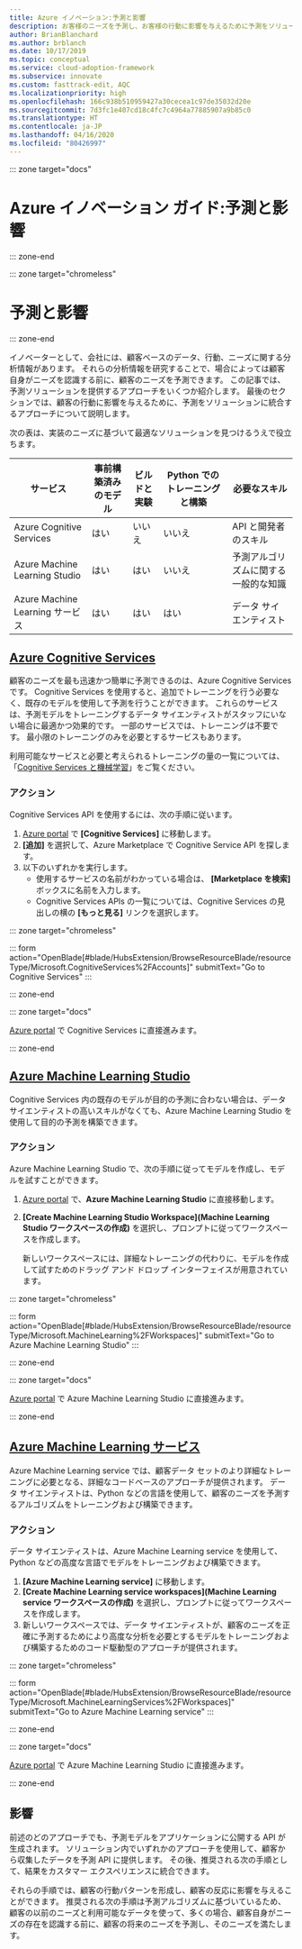```yaml
---
title: Azure イノベーション:予測と影響
description: お客様のニーズを予測し、お客様の行動に影響を与えるために予測をソリューションに統合するための Azure ソリューションについて説明します。
author: BrianBlanchard
ms.author: brblanch
ms.date: 10/17/2019
ms.topic: conceptual
ms.service: cloud-adoption-framework
ms.subservice: innovate
ms.custom: fasttrack-edit, AQC
ms.localizationpriority: high
ms.openlocfilehash: 166c938b510959427a30cecea1c97de35032d20e
ms.sourcegitcommit: 7d3fc1e407cd18c4fc7c4964a77885907a9b85c0
ms.translationtype: HT
ms.contentlocale: ja-JP
ms.lasthandoff: 04/16/2020
ms.locfileid: "80426997"
---
```

::: zone target="docs"

# <a name="azure-innovation-guide-predict-and-influence"></a>Azure イノベーション ガイド:予測と影響

::: zone-end

::: zone target="chromeless"

# <a name="predict-and-influence"></a>予測と影響

::: zone-end

イノベーターとして、会社には、顧客ベースのデータ、行動、ニーズに関する分析情報があります。 それらの分析情報を研究することで、場合によっては顧客自身がニーズを認識する前に、顧客のニーズを予測できます。 この記事では、予測ソリューションを提供するアプローチをいくつか紹介します。 最後のセクションでは、顧客の行動に影響を与えるために、予測をソリューションに統合するアプローチについて説明します。

次の表は、実装のニーズに基づいて最適なソリューションを見つけるうえで役立ちます。

|サービス  |事前構築済みのモデル  |ビルドと実験  |Python でのトレーニングと構築|必要なスキル|
|---------|---------|---------|---------|---------|
|Azure Cognitive Services|はい|いいえ|いいえ|API と開発者のスキル|
|Azure Machine Learning Studio|はい|はい|いいえ|予測アルゴリズムに関する一般的な知識|
|Azure Machine Learning サービス|はい|はい|はい|データ サイエンティスト|

## <a name="azure-cognitive-services"></a>[Azure Cognitive Services](#tab/CognitiveServices)

顧客のニーズを最も迅速かつ簡単に予測できるのは、Azure Cognitive Services です。 Cognitive Services を使用すると、追加でトレーニングを行う必要なく、既存のモデルを使用して予測を行うことができます。 これらのサービスは、予測モデルをトレーニングするデータ サイエンティストがスタッフにいない場合に最適かつ効果的です。 一部のサービスでは、トレーニングは不要です。 最小限のトレーニングのみを必要とするサービスもあります。

利用可能なサービスと必要と考えられるトレーニングの量の一覧については、「[Cognitive Services と機械学習](https://docs.microsoft.com/azure/cognitive-services/cognitive-services-and-machine-learning#service-requirements-for-the-data-model)」をご覧ください。

### <a name="action"></a>アクション

Cognitive Services API を使用するには、次の手順に従います。

1. [Azure portal](https://ms.portal.azure.com/#blade/HubsExtension/BrowseResource/resourceType/Microsoft.CognitiveServices%2FAccounts) で **[Cognitive Services]** に移動します。
2. **[追加]** を選択して、Azure Marketplace で Cognitive Service API を探します。
3. 以下のいずれかを実行します。
   - 使用するサービスの名前がわかっている場合は、 **[Marketplace を検索]** ボックスに名前を入力します。
   - Cognitive Services APIs の一覧については、Cognitive Services の見出しの横の **[もっと見る]** リンクを選択します。

::: zone target="chromeless"

<!-- markdownlint-disable DOCSMD001 -->

::: form action="OpenBlade[#blade/HubsExtension/BrowseResourceBlade/resourceType/Microsoft.CognitiveServices%2FAccounts]" submitText="Go to Cognitive Services" :::

<!-- markdownlint-enable DOCSMD001 -->

::: zone-end

::: zone target="docs"

[Azure portal](https://portal.azure.com/#blade/HubsExtension/BrowseResourceBlade/resourceType/Microsoft.CognitiveServices%2FAccounts) で Cognitive Services に直接進みます。

::: zone-end

## <a name="azure-machine-learning-studio"></a>[Azure Machine Learning Studio](#tab/MachineLearningStudio)

Cognitive Services 内の既存のモデルが目的の予測に合わない場合は、データ サイエンティストの高いスキルがなくても、Azure Machine Learning Studio を使用して目的の予測を構築できます。

<!-- markdownlint-disable MD024 -->

### <a name="action"></a>アクション

Azure Machine Learning Studio で、次の手順に従ってモデルを作成し、モデルを試すことができます。

1. [Azure portal](https://portal.azure.com/#blade/HubsExtension/BrowseResourceBlade/resourceType/Microsoft.MachineLearning%2FWorkspaces) で、**Azure Machine Learning Studio** に直接移動します。
2. **[Create Machine Learning Studio Workspace]\(Machine Learning Studio ワークスペースの作成\)** を選択し、プロンプトに従ってワークスペースを作成します。

   新しいワークスペースには、詳細なトレーニングの代わりに、モデルを作成して試すためのドラッグ アンド ドロップ インターフェイスが用意されています。

::: zone target="chromeless"

<!-- markdownlint-disable DOCSMD001 -->

::: form action="OpenBlade[#blade/HubsExtension/BrowseResourceBlade/resourceType/Microsoft.MachineLearning%2FWorkspaces]" submitText="Go to Azure Machine Learning Studio" :::

<!-- markdownlint-enable DOCSMD001 -->

::: zone-end

::: zone target="docs"

[Azure portal](https://portal.azure.com/#blade/HubsExtension/BrowseResourceBlade/resourceType/Microsoft.MachineLearning%2FWorkspaces) で Azure Machine Learning Studio に直接進みます。

::: zone-end

## <a name="azure-machine-learning-service"></a>[Azure Machine Learning サービス](#tab/MachineLearningService)

Azure Machine Learning service では、顧客データ セットのより詳細なトレーニングに必要となる、詳細なコードベースのアプローチが提供されます。 データ サイエンティストは、Python などの言語を使用して、顧客のニーズを予測するアルゴリズムをトレーニングおよび構築できます。

### <a name="action"></a>アクション

データ サイエンティストは、Azure Machine Learning service を使用して、Python などの高度な言語でモデルをトレーニングおよび構築できます。

1. **[Azure Machine Learning service]** に移動します。
2. **[Create Machine Learning service workspaces]\(Machine Learning service ワークスペースの作成\)** を選択し、プロンプトに従ってワークスペースを作成します。
3. 新しいワークスペースでは、データ サイエンティストが、顧客のニーズを正確に予測するためにより高度な分析を必要とするモデルをトレーニングおよび構築するためのコード駆動型のアプローチが提供されます。

::: zone target="chromeless"

<!-- markdownlint-disable DOCSMD001 -->

::: form action="OpenBlade[#blade/HubsExtension/BrowseResourceBlade/resourceType/Microsoft.MachineLearningServices%2FWorkspaces]" submitText="Go to Azure Machine Learning service" :::

<!-- markdownlint-enable DOCSMD001 -->

::: zone-end

::: zone target="docs"

[Azure portal](https://portal.azure.com/#blade/HubsExtension/BrowseResourceBlade/resourceType/Microsoft.MachineLearningServices%2FWorkspaces) で Azure Machine Learning Studio に直接進みます。

::: zone-end

## <a name="influence"></a>影響

前述のどのアプローチでも、予測モデルをアプリケーションに公開する API が生成されます。 ソリューション内でいずれかのアプローチを使用して、顧客から収集したデータを予測 API に提供します。 その後、推奨される次の手順として、結果をカスタマー エクスペリエンスに統合できます。

それらの手順では、顧客の行動パターンを形成し、顧客の反応に影響を与えることができます。 推奨される次の手順は予測アルゴリズムに基づいているため、顧客の以前のニーズと利用可能なデータを使って、多くの場合、顧客自身がニーズの存在を認識する前に、顧客の将来のニーズを予測し、そのニーズを満たします。
